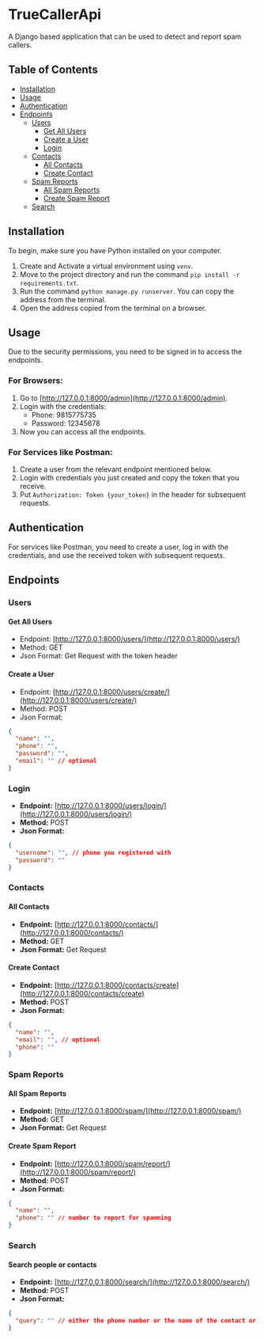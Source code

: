 # TrueCallerApi

A Django based application that can be used to detect and report spam callers.

## Table of Contents

- [Installation](#installation)
- [Usage](#usage)
- [Authentication](#authentication)
- [Endpoints](#endpoints)
  - [Users](#users)
    - [Get All Users](#get-all-users)
    - [Create a User](#create-a-user)
    - [Login](#login)
  - [Contacts](#contacts)
    - [All Contacts](#all-contacts)
    - [Create Contact](#create-contact)
  - [Spam Reports](#spam-reports)
    - [All Spam Reports](#all-spam-reports)
    - [Create Spam Report](#create-spam-report)
  - [Search](#search)

## Installation

To begin, make sure you have Python installed on your computer.

1. Create and Activate a virtual environment using `venv`.
2. Move to the project directory and run the command `pip install -r requirements.txt`.
3. Run the command `python manage.py runserver`. You can copy the address from the terminal.
4. Open the address copied from the terminal on a browser.

## Usage

Due to the security permissions, you need to be signed in to access the endpoints.

### For Browsers:

1. Go to [http://127.0.0.1:8000/admin](http://127.0.0.1:8000/admin).
2. Login with the credentials:
   - Phone: 9815775735
   - Password: 12345678
3. Now you can access all the endpoints.

### For Services like Postman:

1. Create a user from the relevant endpoint mentioned below.
2. Login with credentials you just created and copy the token that you receive.
3. Put `Authorization: Token {your_token}` in the header for subsequent requests.

## Authentication

For services like Postman, you need to create a user, log in with the credentials, and use the received token with subsequent requests.

## Endpoints

### Users

#### Get All Users

- Endpoint: [http://127.0.0.1:8000/users/](http://127.0.0.1:8000/users/)
- Method: GET
- Json Format: Get Request with the token header

#### Create a User

- Endpoint: [http://127.0.0.1:8000/users/create/](http://127.0.0.1:8000/users/create/)
- Method: POST
- Json Format:

```json
{
  "name": "",
  "phone": "",
  "password": "",
  "email": "" // optional
}
```

### Login

- **Endpoint:** [http://127.0.0.1:8000/users/login/](http://127.0.0.1:8000/users/login/)
- **Method:** POST
- **Json Format:**

```json
{
  "username": "", // phone you registered with
  "password": ""
}
```

### Contacts

#### All Contacts

- **Endpoint:** [http://127.0.0.1:8000/contacts/](http://127.0.0.1:8000/contacts/)
- **Method:** GET
- **Json Format:** Get Request

#### Create Contact

- **Endpoint:** [http://127.0.0.1:8000/contacts/create](http://127.0.0.1:8000/contacts/create)
- **Method:** POST
- **Json Format:**

```json
{
  "name": "",
  "email": "", // optional
  "phone": ""
}
```

### Spam Reports

#### All Spam Reports

- **Endpoint:** [http://127.0.0.1:8000/spam/](http://127.0.0.1:8000/spam/)
- **Method:** GET
- **Json Format:** Get Request

#### Create Spam Report

- **Endpoint:** [http://127.0.0.1:8000/spam/report/](http://127.0.0.1:8000/spam/report/)
- **Method:** POST
- **Json Format:**

```json
{
  "name": "",
  "phone": "" // number to report for spamming
}
```

### Search

#### Search people or contacts

- **Endpoint:** [http://127.0.0.1:8000/search/](http://127.0.0.1:8000/search/)
- **Method:** POST
- **Json Format:**

```json
{
  "query": "" // either the phone number or the name of the contact or user
}
```


